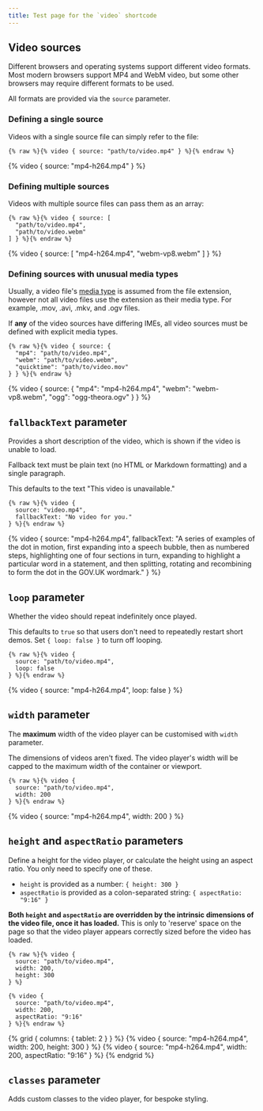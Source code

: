 ```yaml
---
title: Test page for the `video` shortcode
---
```


## Video sources

Different browsers and operating systems support different video formats. Most modern browsers support MP4 and WebM video, but some other browsers may require different formats to be used.

All formats are provided via the `source` parameter.

### Defining a single source

Videos with a single source file can simply refer to the file:

```
{% raw %}{% video { source: "path/to/video.mp4" } %}{% endraw %}
```

{% video { source: "mp4-h264.mp4" } %}

### Defining multiple sources

Videos with multiple source files can pass them as an array:

```
{% raw %}{% video { source: [
  "path/to/video.mp4",
  "path/to/video.webm"
] } %}{% endraw %}
```

{% video { source: [
  "mp4-h264.mp4",
  "webm-vp8.webm"
] } %}

### Defining sources with unusual media types

Usually, a video file's [media type](https://en.wikipedia.org/wiki/Media_type) is assumed from the file extension, however not all video files use the extension as their media type. For example, .mov, .avi, .mkv, and .ogv files.

If **any** of the video sources have differing IMEs, all video sources must be defined with explicit media types.

```
{% raw %}{% video { source: {
  "mp4": "path/to/video.mp4",
  "webm": "path/to/video.webm",
  "quicktime": "path/to/video.mov"
} } %}{% endraw %}
```

{% video { source: {
  "mp4": "mp4-h264.mp4",
  "webm": "webm-vp8.webm",
  "ogg": "ogg-theora.ogv"
} } %}

## `fallbackText` parameter

Provides a short description of the video, which is shown if the video is unable to load.

Fallback text must be plain text (no HTML or Markdown formatting) and a single paragraph.

This defaults to the text "This video is unavailable."

```
{% raw %}{% video {
  source: "video.mp4",
  fallbackText: "No video for you."
} %}{% endraw %}
```

{% video { source: "mp4-h264.mp4", fallbackText: "A series of examples of the dot in motion, first expanding into a speech bubble, then as numbered steps, highlighting one of four sections in turn, expanding to highlight a particular word in a statement, and then splitting, rotating and recombining to form the dot in the GOV.UK wordmark." } %}

## `loop` parameter

Whether the video should repeat indefinitely once played.

This defaults to `true` so that users don't need to repeatedly restart short demos. Set `{ loop: false }` to turn off looping.

```
{% raw %}{% video {
  source: "path/to/video.mp4",
  loop: false
} %}{% endraw %}
```

{% video { source: "mp4-h264.mp4", loop: false } %}

## `width` parameter

The **maximum** width of the video player can be customised with `width` parameter.

The dimensions of videos aren't fixed. The video player's width will be capped to the maximum width of the container or viewport.

```
{% raw %}{% video {
  source: "path/to/video.mp4",
  width: 200
} %}{% endraw %}
```

{% video { source: "mp4-h264.mp4", width: 200 } %}

## `height` and `aspectRatio` parameters

Define a height for the video player, or calculate the height using an aspect ratio. You only need to specify one of these.

- `height` is provided as a number: `{ height: 300 }`
- `aspectRatio` is provided as a colon-separated string: `{ aspectRatio: "9:16" }`

**Both `height` and `aspectRatio` are overridden by the intrinsic dimensions of the video file, once it has loaded.** This is only to 'reserve' space on the page so that the video player appears correctly sized before the video has loaded.

```
{% raw %}{% video {
  source: "path/to/video.mp4",
  width: 200,
  height: 300
} %}

{% video {
  source: "path/to/video.mp4",
  width: 200,
  aspectRatio: "9:16"
} %}{% endraw %}
```

{% grid { columns: { tablet: 2 } } %}
{% video { source: "mp4-h264.mp4", width: 200, height: 300 } %}
{% video { source: "mp4-h264.mp4", width: 200, aspectRatio: "9:16" } %}
{% endgrid %}

## `classes` parameter

Adds custom classes to the video player, for bespoke styling.
